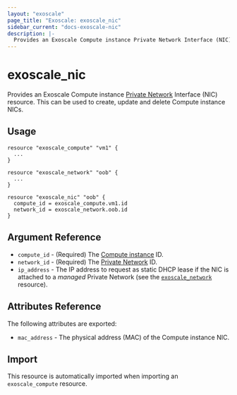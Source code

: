 ```yaml
---
layout: "exoscale"
page_title: "Exoscale: exoscale_nic"
sidebar_current: "docs-exoscale-nic"
description: |-
  Provides an Exoscale Compute instance Private Network Interface (NIC).
---
```


# exoscale\_nic

Provides an Exoscale Compute instance [Private Network][privnet] Interface (NIC) resource. This can be used to create, update and delete Compute instance NICs.

[privnet]: https://community.exoscale.com/documentation/compute/private-networks/

## Usage

```hcl
resource "exoscale_compute" "vm1" {
  ...
}

resource "exoscale_network" "oob" {
  ...
}

resource "exoscale_nic" "oob" {
  compute_id = exoscale_compute.vm1.id
  network_id = exoscale_network.oob.id
}
```

## Argument Reference

* `compute_id` - (Required) The [Compute instance][compute] ID.
* `network_id` - (Required) The [Private Network][privnet] ID.
* `ip_address` - The IP address to request as static DHCP lease if the NIC is attached to a *managed* Private Network (see the [`exoscale_network`][privnet] resource).

[compute]: compute.html
[privnet]: network.html

## Attributes Reference

The following attributes are exported:

* `mac_address` - The physical address (MAC) of the Compute instance NIC.

## Import

This resource is automatically imported when importing an `exoscale_compute` resource.
